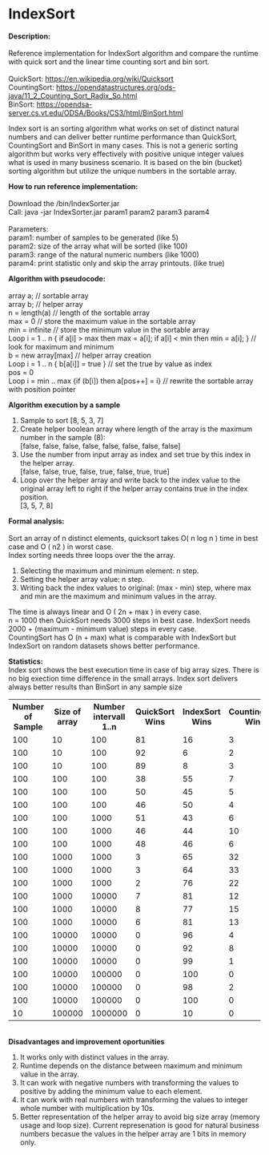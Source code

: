 # IndexSort

<B>Description:</B><BR><BR>
Reference implementation for IndexSort algorithm and compare the runtime with quick sort and the linear time counting sort and bin sort. <BR><BR>
 QuickSort: https://en.wikipedia.org/wiki/Quicksort<Br>
 CountingSort: https://opendatastructures.org/ods-java/11_2_Counting_Sort_Radix_So.html<BR>
 BinSort: https://opendsa-server.cs.vt.edu/ODSA/Books/CS3/html/BinSort.html <BR>

Index sort is an sorting algorithm what works on set of distinct natural numbers and can deliver better runtime performance than QuickSort, CountingSort and BinSort in many cases. This is not a generic sorting algorithm but works very effectively with positive unique integer values what is used in many business scenario. It is based on the bin (bucket) sorting algorithm but utilize the unique numbers in the sortable array.<BR>
 
<B>How to run reference implementation:</B><BR><BR>
Download the /bin/IndexSorter.jar <BR>
Call: java -jar  IndexSorter.jar param1 param2 param3 param4<BR><BR>
Parameters: <BR>
 param1: number of samples to be generated (like 5) <BR>
 param2: size of the array what will be sorted (like 100)<BR>
 param3: range of the natural numeric numbers (like 1000)<BR>
 param4: print statistic only and skip the array printouts. (like true)<BR>

<B>Algorithm with pseudocode:</B><BR><BR>
array a; // sortable array<BR>
array b; // helper array<BR>
n = length(a) // length of the sortable array<BR>
max = 0  // store the maximum value in the sortable array<BR>
min = infinite  // store the minimum value in the sortable array<BR>
Loop  i = 1 .. n { if a[i] > max then max = a[i]; if a[i] < min then min = a[i]; }   // look for maximum and minimum<BR>
b = new array[max]                                   // helper array creation<BR>
Loop  i = 1 .. n { b[a[i]] = true }                  // set the true by value as index <BR>
pos = 0 <BR>
Loop  i = min .. max {if (b[i]) then a[pos++] = i}     // rewrite the sortable array with position pointer<BR>

<B>Algorithm execution by a sample </B><BR>
 1. Sample to sort [8, 5, 3, 7] <BR>
 2. Create helper boolean array where length of the array is the maximum number in the sample (8): <BR>
 [false, false, false, false, false, false, false, false]<BR>
 3. Use the number from input array as index and set true by this index in the helper array. <BR>
 [false, false, true, false, true, false, true, true]<BR>
 4. Loop over the helper array and write back to the index value to the original array left to right if the helper array contains true in the index position.<BR>
 [3, 5, 7, 8]<BR>
 
 <B>Formal analysis:</B> <BR><BR>
 Sort an array of n distinct elements, quicksort takes O( n log n ) time in best case and O ( n2 ) in worst case.<BR>
 Index sorting needs three loops over the the array.<BR>
 1. Selecting the maximum and minimum element: n step.<BR>
 2. Setting the helper array value: n step.<BR>
 3. Writing back the index values to original: (max - min) step, where max and min are the maximum and minimum values in the array.<BR>
 
 The time is always linear and O ( 2n + max ) in every case.<BR>
 n = 1000 then QuickSort needs 3000 steps in best case. IndexSort needs 2000 + (maximum - minimum value) steps in every case.<BR>
 CountingSort has O (n + max) what is comparable with IndexSort but IndexSort on random datasets shows better performance.

<B>Statistics:</B> <BR>
 Index sort shows the best execution time in case of big array sizes. There is no big exection time difference in the small arrays. 
 Index sort delivers always better results than BinSort in any sample size<BR>
<Table>
<TR><TH>Number of Sample</TH><TH>Size of array</TH><TH>Number intervall 1..n</TH><TH>QuickSort Wins</TH><TH>IndexSort Wins</TH><TH>CountingSort Wins</TH></TR>
<TR><TD>100</TD><TD>	10</TD><TD>	100</TD><TD>	81</TD><TD>16</TD><TD> 3</TD></TR>
<TR><TD>100</TD><TD>	10</TD><TD>	100</TD><TD>	92</TD><TD>	6</TD><TD>	2</TD></TR>
<TR><TD>100</TD><TD>	10</TD><TD>	100</TD><TD>	89</TD><TD>	8</TD><TD>	3</TD></TR>
<TR><TD>100</TD><TD>	100</TD><TD>	100</TD><TD>	38</TD><TD>	55</TD><TD>	7</TD></TR>
<TR><TD>100</TD><TD>	100</TD><TD>	100</TD><TD>	50</TD><TD>	45</TD><TD>	5</TD></TR>
<TR><TD>100</TD><TD>	100</TD><TD>	100</TD><TD>	46</TD><TD>	50</TD><TD>	4</TD></TR>
<TR><TD>100</TD><TD>	100</TD><TD>	1000</TD><TD>	51</TD><TD>	43</TD><TD>	6</TD></TR>
<TR><TD>100</TD><TD>	100</TD><TD>	1000</TD><TD>	46</TD><TD>	44</TD><TD>	10</TD></TR>
<TR><TD>100</TD><TD>	100</TD><TD>	1000</TD><TD>	48</TD><TD>	46</TD><TD>	6</TD></TR>
<TR><TD>100</TD><TD>	1000</TD><TD>	1000</TD><TD>	3</TD><TD>	65</TD><TD>	32</TD></TR>
<TR><TD>100</TD><TD>	1000</TD><TD>	1000</TD><TD>	3</TD><TD>	64</TD><TD>	33</TD></TR>
<TR><TD>100</TD><TD>	1000</TD><TD>	1000</TD><TD>	2</TD><TD>	76</TD><TD>	22</TD></TR>
<TR><TD>100</TD><TD>	1000</TD><TD>	10000</TD><TD>	7</TD><TD>	81</TD><TD>	12</TD></TR>
<TR><TD>100</TD><TD>	1000</TD><TD>	10000</TD><TD>	8</TD><TD>	77</TD><TD>	15</TD></TR>
<TR><TD>100</TD><TD>	1000</TD><TD>	10000</TD><TD>	6</TD><TD>	81</TD><TD>	13</TD></TR>
<TR><TD>100</TD><TD>	10000</TD><TD>	10000</TD><TD>	0</TD><TD>	96</TD><TD>	4</TD></TR>
<TR><TD>100</TD><TD>	10000</TD><TD>	10000</TD><TD>	0</TD><TD>	92</TD><TD>	8</TD></TR>
<TR><TD>100</TD><TD>	10000</TD><TD>	10000</TD><TD>	0</TD><TD>	99</TD><TD>	1</TD></TR>
<TR><TD>100</TD><TD>	10000</TD><TD>	100000</TD><TD>	0</TD><TD>	100</TD><TD>	0</TD></TR>
<TR><TD>100</TD><TD>	10000</TD><TD>	100000</TD><TD>	0</TD><TD>	98</TD><TD>	2</TD></TR>
<TR><TD>100</TD><TD>	10000</TD><TD>	100000</TD><TD>	0</TD><TD>	100</TD><TD>	0</TD></TR>
<TR><TD>10</TD><TD>	100000</TD><TD>	1000000</TD><TD>0</TD><TD>	10</TD><TD>	0</TD></TR>
</TABLE>

<BR><B>Disadvantages and improvement oportunities</B> <BR>

 1. It works only with distinct values in the array.<BR>
 2. Runtime depends on the distance between maximum and minimum value in the array.<BR>
 3. It can work with negative numbers with transforming the values to positive by adding the minimum value to each element.<BR>
 4. It can work with real numbers with transforming the values to integer whole number with multiplication by 10s. <BR> 
 5. Better representation of the helper array to avoid big size array (memory usage and loop size). Current represenation is good for natural business numbers becasue the values in the helper array are 1 bits in memory only. 
